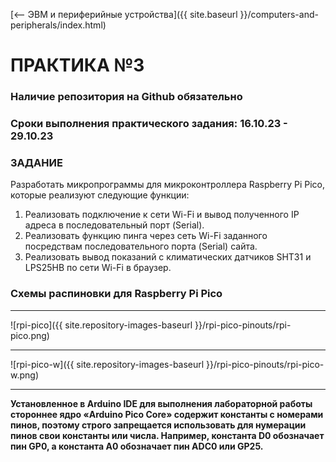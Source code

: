 [⟵ ЭВМ и периферийные устройства]({{ site.baseurl }}/computers-and-peripherals/index.html)

# **ПРАКТИКА №3**

### **Наличие репозитория на Github обязательно**

### **Сроки выполнения практического задания: 16.10.23 - 29.10.23**

### **ЗАДАНИЕ**

Разработать микропрограммы для микроконтроллера Raspberry Pi Pico, которые реализуют следующие функции:
1. Реализовать подключение к сети Wi-Fi и вывод полученного IP адреса в последовательный порт (Serial).
2. Реализовать функцию пинга через сеть Wi-Fi заданного посредствам последовательного порта (Serial) сайта.
3. Реализовать вывод показаний с климатических датчиков SHT31 и LPS25HB по сети Wi-Fi в браузер.

### **Схемы распиновки для Raspberry Pi Pico**

---

![rpi-pico]({{ site.repository-images-baseurl }}/rpi-pico-pinouts/rpi-pico.png)

---

![rpi-pico-w]({{ site.repository-images-baseurl }}/rpi-pico-pinouts/rpi-pico-w.png)

---

**Установленное в Arduino IDE для выполнения лабораторной работы стороннее ядро «Arduino Pico Core» содержит константы с номерами пинов, поэтому строго запрещается использовать для нумерации пинов свои константы или числа. Например, константа D0 обозначает пин GP0, а константа A0 обозначает пин ADC0 или GP25.**
